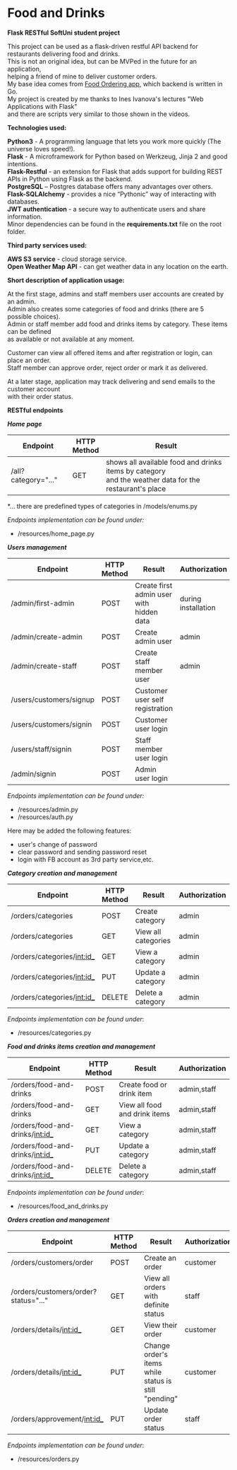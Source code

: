 # Food and Drinks
**Flask RESTful SoftUni student project** <br/>

This project can be used as a flask-driven restful API backend for restaurants 
delivering food and drinks.<br/>
This is not an original idea, but can be MVPed in the future for an application,<br/>
helping a friend of mine to deliver customer orders. <br/>
My base idea comes from [Food Ordering app](https://food-ordering.app/), which backend is written in Go.<br>
My project is created by me thanks to Ines Ivanova's lectures "Web Applications with Flask"<br>
and there are scripts very similar to those shown in the videos.

**Technologies used:**

**Python3** - A programming language that lets you work more quickly (The universe loves speed!).<br/>
**Flask** - A microframework for Python based on Werkzeug, Jinja 2 and good intentions.<br/>
**Flask-Restful** - an extension for Flask that adds support for building REST APIs in Python using Flask as the backend.<br/>
**PostgreSQL** – Postgres database offers many advantages over others.<br/>
**Flask-SQLAlchemy** - provides a nice “Pythonic” way of interacting with databases.<br/>
**JWT authentication** - a secure way to authenticate users and share information.<br/>
Minor dependencies can be found in the **requirements.txt** file on the root folder.<br/>

**Third party services used:**<br/>

**AWS S3 service** - cloud storage service.<br/>
**Open Weather Map API** - can get weather data in any location on the earth.<br/>

**Short description of application usage:** 

At the first stage, admins and staff members user accounts are created by an admin.<br/>
Admin also creates some categories of food and drinks (there are 5 possible choices).<br/>
Admin or staff member add food and drinks items by category. These items can be defined <br/>
as available or not available at any moment.<br/>

Customer can view all offered items and after registration or login, can place an order.<br/>
Staff member can approve order, reject order or mark it as delivered.<br/>

At a later stage, application may track delivering and send emails to the customer account<br/>
with their order status.<br/>

**RESTful endpoints**

_**_Home page_**_

| Endpoint            | HTTP<br/> Method | Result                                                                                                    | 
|---------------------|------------------|-----------------------------------------------------------------------------------------------------------|
| /all?category="..." | GET              | shows all available food and drinks items by category<br/>and the weather data for the restaurant's place |



*... there are predefined types of categories in /models/enums.py<br/>

_Endpoints implementation can be found under:_ 
 * /resources/home_page.py <br/>

_**_Users management_**_
  
| Endpoint                | HTTP<br/> Method | Result                                       | Authorization       |
|-------------------------|------------------|----------------------------------------------|---------------------|
| /admin/first-admin      | POST             | Create first admin user<br/>with hidden data | during installation |
| /admin/create-admin     | POST             | Create admin user                            | admin               |
| /admin/create-staff     | POST             | Create staff member user                     | admin               |
| /users/customers/signup | POST             | Customer user self registration              |                     |
| /users/customers/signin | POST             | Customer user login                          |                     |
| /users/staff/signin     | POST             | Staff member user login                      |                     |
| /admin/signin           | POST             | Admin user login                             |                     |

_Endpoints implementation can be found under:_<br/>
 * /resources/admin.py <br/>
 * /resources/auth.py <br/>

Here may be added the following features:
- user's change of password
- clear password and sending password reset
- login with FB account as 3rd party service,etc.

_**_Category creation and management_**_

| Endpoint                     | HTTP<br/>Method | Result              | Authorization |
|------------------------------|-----------------|---------------------|---------------|
| /orders/categories           | POST            | Create category     | admin         |
| /orders/categories           | GET             | View all categories | admin         |
| /orders/categories/<int:id_> | GET             | View a category     | admin         |
| /orders/categories/<int:id_> | PUT             | Update a category   | admin         |
| /orders/categories/<int:id_> | DELETE          | Delete a category   | admin         |

_Endpoints implementation can be found under_: <br/>
 * /resources/categories.py <br/> 
 
_**_Food and drinks items creation and management_**_

| Endpoint                          | HTTP<br/>Method | Result                        | Authorization |
|-----------------------------------|-----------------|-------------------------------|---------------|
| /orders/food-and-drinks           | POST            | Create food or drink item     | admin,staff   |
| /orders/food-and-drinks           | GET             | View all food and drink items | admin,staff   |
| /orders/food-and-drinks/<int:id_> | GET             | View a category               | admin,staff   |
| /orders/food-and-drinks/<int:id_> | PUT             | Update a category             | admin,staff   |
| /orders/food-and-drinks/<int:id_> | DELETE          | Delete a category             | admin,staff   |

_Endpoints implementation can be found under_: <br/>
 * /resources/food_and_drinks.py <br/> 

_**_Orders creation and management_**_

| Endpoint                             | HTTP<br/>Method | Result                                                   | Authorization |
|--------------------------------------|-----------------|----------------------------------------------------------|---------------|
| /orders/customers/order              | POST            | Create an order                                          | customer      |
| /orders/customers/order?status="..." | GET             | View all orders with definite status                     | staff         |
| /orders/details/<int:id_>            | GET             | View their order                                         | customer      |
| /orders/details/<int:id_>            | PUT             | Change order's items while status is<br/>still "pending" | customer      |
| /orders/approvement/<int:id_>        | PUT             | Update order status                                      | staff         |

_Endpoints implementation can be found under_: <br/>
 * /resources/orders.py <br/> 
